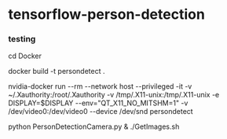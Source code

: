 # tensorflow-person-detection
### testing

cd Docker

docker build -t persondetect .

nvidia-docker run --rm --network host --privileged -it -v ~/.Xauthority:/root/.Xauthority -v /tmp/.X11-unix:/tmp/.X11-unix -e DISPLAY=$DISPLAY --env="QT_X11_NO_MITSHM=1" -v /dev/video0:/dev/video0   --device /dev/snd persondetect

python PersonDetectionCamera.py & ./GetImages.sh
